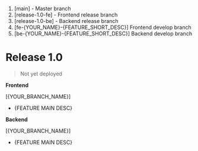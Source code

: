 <Git Branches>

1. [main] - Master branch
2. [release-1.0-fe] - Frontend release branch
3. [release-1.0-be] - Backend release branch
4. [fe-{YOUR_NAME}-{FEATURE_SHORT_DESC}] Frontend develop branch
5. [be-{YOUR_NAME}-{FEATURE_SHORT_DESC}] Backend develop branch

<Release Notes>

# Release 1.0

> Not yet deployed

**Frontend**

[{YOUR_BRANCH_NAME}]
- {FEATURE MAIN DESC}

**Backend**

[{YOUR_BRANCH_NAME}]
- {FEATURE MAIN DESC}